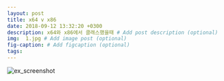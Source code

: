 ```yaml
---
layout: post
title: x64 v x86
date: 2018-09-12 13:32:20 +0300
description: x64와 x86에서 클래스했을때 # Add post description (optional)
img:  1.jpg # Add image post (optional)
fig-caption: # Add figcaption (optional)
tags: 
---
```


![ex_screenshot](./img/1.jpg)
